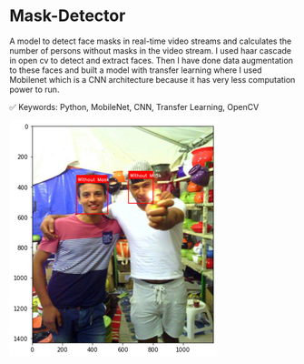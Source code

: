 # Mask-Detector

A model to detect face masks in real-time video streams and calculates the number of persons without masks in the video stream.
I used haar cascade in open cv to detect and extract faces.
Then I have done data augmentation to these faces and built a model with transfer learning where I used Mobilenet which is a CNN architecture because it has very less computation power to run.

✅ Keywords: Python, MobileNet, CNN, Transfer Learning, OpenCV

![](download.png)
